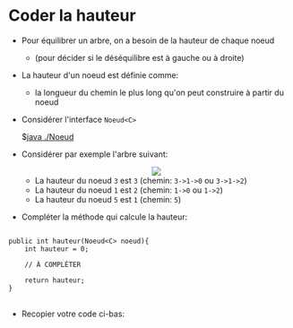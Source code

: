 <style>
pre > code {
    -webkit-touch-callout: text;
    -webkit-user-select: text;
    -khtml-user-select: text;
    -moz-user-select: text;
    -ms-user-select: text;
    user-select: text;
}
</style>


# Coder la hauteur

* Pour équilibrer un arbre, on a besoin de la hauteur de chaque noeud
    * (pour décider si le déséquilibre est à gauche ou à droite)

* La hauteur d'un noeud est définie comme:
    * la longueur du chemin le plus long qu'on peut construire à partir du noeud

* Considérer l'interface `Noeud<C>`

    $[java ./Noeud]()

* Considérer par exemple l'arbre suivant:

    <center>
        <img src="https://ciboulot.ca/cegep/420-3C6-MO/modules/05/04/entrevue/hauteur.svg"/>
    </center>
       
    * La hauteur du noeud `3` est `3` (chemin: `3->1->0` ou `3->1->2`)
    * La hauteur du noeud `1` est `2` (chemin: `1->0` ou `1->2`)
    * La hauteur du noeud `5` est `1` (chemin: `5`)

* Compléter la méthode qui calcule la hauteur:

<pre class="language-java">
<code class="language-java">
public int hauteur(Noeud&lt;C&gt; noeud){
    int hauteur = 0;

    // À COMPLÉTER

    return hauteur;
}
</code>
</pre>


* Recopier votre code ci-bas:


